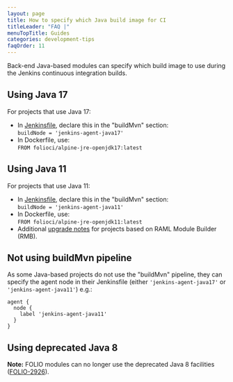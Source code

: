 ```yaml
---
layout: page
title: How to specify which Java build image for CI
titleLeader: "FAQ |"
menuTopTitle: Guides
categories: development-tips
faqOrder: 11
---
```


Back-end Java-based modules can specify which build image to use during the Jenkins continuous integration builds.

## Using Java 17

For projects that use Java 17:

* In [Jenkinsfile](/guides/jenkinsfile/), declare this in the "buildMvn" section:\
  `buildNode = 'jenkins-agent-java17'`
* In Dockerfile, use:\
  `FROM folioci/alpine-jre-openjdk17:latest`

## Using Java 11

For projects that use Java 11:

* In [Jenkinsfile](/guides/jenkinsfile/), declare this in the "buildMvn" section:\
  `buildNode = 'jenkins-agent-java11'`
* In Dockerfile, use:\
  `FROM folioci/alpine-jre-openjdk11:latest`
* Additional [upgrade notes](https://github.com/folio-org/raml-module-builder/blob/master/doc/upgrading.md#version-310) for projects based on RAML Module Builder (RMB).

## Not using buildMvn pipeline

As some Java-based projects do not use the "buildMvn" pipeline, they can specify the agent node in their Jenkinsfile (either `'jenkins-agent-java17'` or `'jenkins-agent-java11'`) e.g.:

```
agent {
  node {
    label 'jenkins-agent-java11'
  }
}
```

## Using deprecated Java 8

**Note:** FOLIO modules can no longer use the deprecated Java 8 facilities ([FOLIO-2926](https://issues.folio.org/browse/FOLIO-2926)).

<div class="folio-spacer-content"></div>

